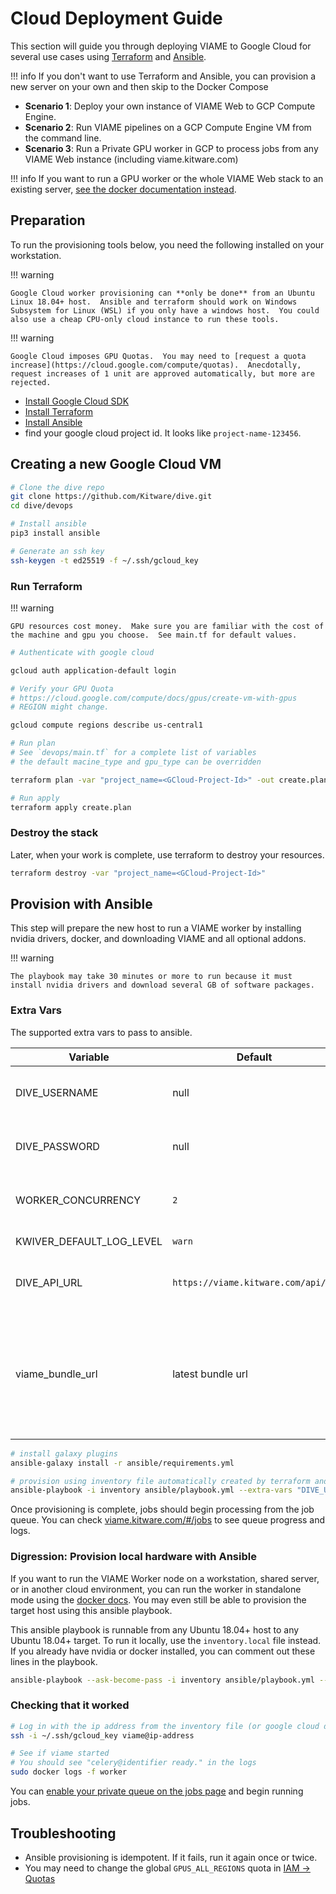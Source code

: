 # Cloud Deployment Guide

This section will guide you through deploying VIAME to Google Cloud for several use cases using [Terraform](https://www.terraform.io/) and [Ansible](https://www.ansible.com/). 

!!! info
  If you don't want to use Terraform and Ansible, you can provision a new server on your own and then skip to the Docker Compose

* **Scenario 1**: Deploy your own instance of VIAME Web to GCP Compute Engine.
* **Scenario 2**: Run VIAME pipelines on a GCP Compute Engine VM from the command line.
* **Scenario 3**: Run a Private GPU worker in GCP to process jobs from any VIAME Web instance (including viame.kitware.com)

!!! info
    If you want to run a GPU worker or the whole VIAME Web stack to an existing server, [see the docker documentation instead](Deployment-Docker-Compose.md).

## Preparation

To run the provisioning tools below, you need the following installed on your workstation.

!!! warning

    Google Cloud worker provisioning can **only be done** from an Ubuntu Linux 18.04+ host.  Ansible and terraform should work on Windows Subsystem for Linux (WSL) if you only have a windows host.  You could also use a cheap CPU-only cloud instance to run these tools.

!!! warning

    Google Cloud imposes GPU Quotas.  You may need to [request a quota increase](https://cloud.google.com/compute/quotas).  Anecdotally, request increases of 1 unit are approved automatically, but more are rejected.

* [Install Google Cloud SDK](https://cloud.google.com/sdk/docs/install)
* [Install Terraform](https://learn.hashicorp.com/tutorials/terraform/install-cli)
* [Install Ansible](https://docs.ansible.com/ansible/latest/installation_guide/intro_installation.html)
* find your google cloud project id.  It looks like `project-name-123456`.

## Creating a new Google Cloud VM

``` bash
# Clone the dive repo
git clone https://github.com/Kitware/dive.git
cd dive/devops

# Install ansible
pip3 install ansible

# Generate an ssh key
ssh-keygen -t ed25519 -f ~/.ssh/gcloud_key
```

### Run Terraform

!!! warning

    GPU resources cost money.  Make sure you are familiar with the cost of the machine and gpu you choose.  See main.tf for default values.

``` bash
# Authenticate with google cloud

gcloud auth application-default login

# Verify your GPU Quota
# https://cloud.google.com/compute/docs/gpus/create-vm-with-gpus
# REGION might change.

gcloud compute regions describe us-central1

# Run plan
# See `devops/main.tf` for a complete list of variables
# the default macine_type and gpu_type can be overridden

terraform plan -var "project_name=<GCloud-Project-Id>" -out create.plan

# Run apply
terraform apply create.plan
```

### Destroy the stack

Later, when your work is complete, use terraform to destroy your resources.

``` bash
terraform destroy -var "project_name=<GCloud-Project-Id>"
```

## Provision with Ansible

This step will prepare the new host to run a VIAME worker by installing nvidia drivers, docker, and downloading VIAME and all optional addons.

!!! warning

    The playbook may take 30 minutes or more to run because it must install nvidia drivers and download several GB of software packages.

### Extra Vars

The supported extra vars to pass to ansible.

| Variable | Default | Description |
|----------|---------|-------------|
| DIVE_USERNAME | null | Required. Username to start private queue processor |
| DIVE_PASSWORD | null | Required. Password for private queue processor |
| WORKER_CONCURRENCY | `2` | Optional. max concurrnet jobs. **Change this to 1 if you run training** |
| KWIVER_DEFAULT_LOG_LEVEL | `warn` | Optional. kwiver log level |
| DIVE_API_URL  | `https://viame.kitware.com/api/v1` | Optional. Remote URL to authenticate against. |
| viame_bundle_url | latest bundle url | Optional.  Change to install a different version of VIAME.  This should be a link to the latest Ubuntu Desktop (18/20) binaries from viame.kitware.com (Mirror 1) |

``` bash
# install galaxy plugins
ansible-galaxy install -r ansible/requirements.yml

# provision using inventory file automatically created by terraform and the connection string you got from us
ansible-playbook -i inventory ansible/playbook.yml --extra-vars "DIVE_USERNAME=username DIVE_PASSWORD=changeme"
```

Once provisioning is complete, jobs should begin processing from the job queue.  You can check [viame.kitware.com/#/jobs](https://viame.kitware.com/#/jobs) to see queue progress and logs.

### Digression: Provision local hardware with Ansible

If you want to run the VIAME Worker node on a workstation, shared server, or in another cloud environment, you can run the worker in standalone mode using the [docker docs](https://github.com/Kitware/dive/tree/main/docker#running-the-gpu-job-runner-in-standalone-mode). You may even still be able to provision the target host using this ansible playbook.

This ansible playbook is runnable from any Ubuntu 18.04+ host to any Ubuntu 18.04+ target.  To run it locally, use the `inventory.local` file instead.  If you already have nvidia or docker installed, you can comment out these lines in the playbook.

```bash
ansible-playbook --ask-become-pass -i inventory ansible/playbook.yml --extra-vars "DIVE_USERNAME=username DIVE_PASSWORD=changeme"
```

### Checking that it worked

``` bash
# Log in with the ip address from the inventory file (or google cloud dashboard)
ssh -i ~/.ssh/gcloud_key viame@ip-address

# See if viame started
# You should see "celery@identifier ready." in the logs
sudo docker logs -f worker
```

You can [enable your private queue on the jobs page](https://viame.kitware.com/#jobs) and begin running jobs.

## Troubleshooting

* Ansible provisioning is idempotent.  If it fails, run it again once or twice.
* You may need to change the global `GPUS_ALL_REGIONS` quota in [IAM -> Quotas](https://stackoverflow.com/questions/53415180/gcp-error-quota-gpus-all-regions-exceeded-limit-0-0-globally)
